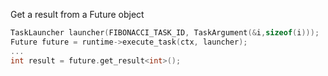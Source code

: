 Get a result from a Future object

```cpp
TaskLauncher launcher(FIBONACCI_TASK_ID, TaskArgument(&i,sizeof(i)));
Future future = runtime->execute_task(ctx, launcher);
...
int result = future.get_result<int>();
```
